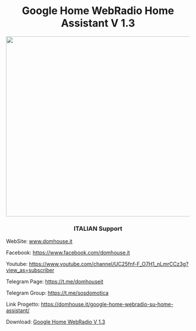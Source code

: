 <h1 style="text-align: center;">Google Home WebRadio Home Assistant V 1.3</h1>
<img class="aligncenter size-full wp-image-1429" src="https://domhouse.it/wp-content/uploads/2020/11/001.png" alt="" width="589" height="492" />

<h3 style="text-align: center;"> ITALIAN Support </h3>

WebSite: www.domhouse.it

Facebook: https://www.facebook.com/domhouse.it

Youtube: https://www.youtube.com/channel/UC25fnf-F_O7H1_nLmrCCz3g?view_as=subscriber

Telegram Page: https://t.me/domhouseit

Telegram Group: https://t.me/sosdomotica

Link Progetto: https://domhouse.it/google-home-webradio-su-home-assistant/

Download: <a href="https://domhouse.it/download/1376/" target="_blank" rel="noopener">Google Home WebRadio V 1.3</a>
